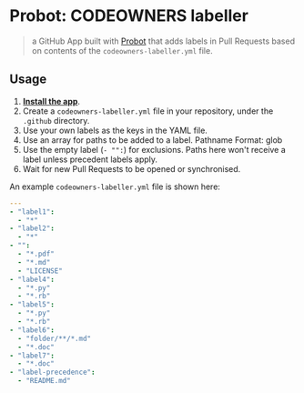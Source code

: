 # Probot: CODEOWNERS labeller

> a GitHub App built with [Probot](https://github.com/probot/probot) that adds labels in Pull Requests based on contents of the `codeowners-labeller.yml` file.

## Usage

1. **[Install the app](https://github.com/apps/elastic-codeowners-labeller)**.
1. Create a `codeowners-labeller.yml` file in your repository, under the `.github` directory.
1. Use your own labels as the keys in the YAML file.
1. Use an array for paths to be added to a label. Pathname Format: glob
1. Use the empty label (`- "":`) for exclusions. Paths here won't receive a label unless precedent labels apply.
1. Wait for new Pull Requests to be opened or synchronised.

An example `codeowners-labeller.yml` file is shown here:

```yaml
---
- "label1":
  - "*"
- "label2":
  - "*"
- "":
  - "*.pdf"
  - "*.md"
  - "LICENSE"
- "label4":
  - "*.py"
  - "*.rb"
- "label5":
  - "*.py"
  - "*.rb"
- "label6":
  - "folder/**/*.md"
  - "*.doc"
- "label7":
  - "*.doc"
- "label-precedence":
  - "README.md"
```
